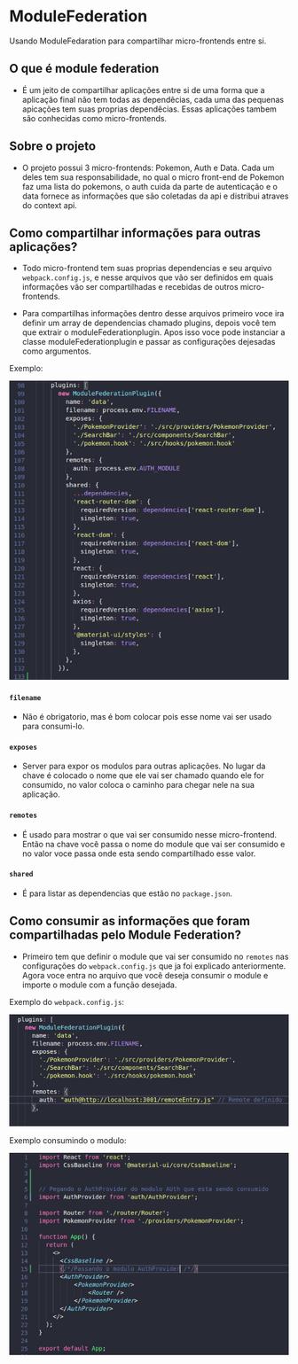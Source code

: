 # ModuleFederation
  
  Usando ModuleFedaration para compartilhar micro-frontends entre si. 

## O que é module federation

- É um jeito de compartilhar aplicações entre si de uma forma que a aplicação final não tem todas as dependêcias, cada uma das pequenas apicações tem suas proprias dependêcias. Essas aplicações tambem são conhecidas como micro-frontends.

## Sobre o projeto

  - O projeto possui 3 micro-frontends: Pokemon, Auth e Data. Cada um deles tem sua responsabilidade, no qual o micro front-end de Pokemon faz uma lista do pokemons, o auth cuida da parte de autenticação e o data fornece as informações que são coletadas da api e distribui atraves do context api.
  
## Como compartilhar informações para outras aplicações?

  - Todo micro-frontend tem suas proprias dependencias e seu arquivo `webpack.config.js`, e nesse arquivos que vão ser definidos em quais informações vão ser compartilhadas e recebidas de outros micro-frontends.
  
  - Para compartilhas informações dentro desse arquivos primeiro voce ira definir um array de dependencias chamado plugins, depois você tem que extrair o moduleFederationplugin. Apos isso voce pode instanciar a classe moduleFederationplugin e passar as configurações dejesadas como argumentos.
  
  Exemplo: 
    
   <img src="./empFederation.png">
  
 #### `filename`
 
 - Não é obrigatorio, mas é bom colocar pois esse nome vai ser usado para consumi-lo.
      
 #### `exposes`
 
  - Server para expor os modulos para outras aplicações. No lugar da chave é colocado o nome que ele vai ser chamado quando ele for consumido, no valor coloca o caminho para chegar nele na sua aplicação. 
   
 #### `remotes`
 
 - É usado para mostrar o que vai ser consumido nesse micro-frontend. Então na chave você passa o nome do module que vai ser consumido e no valor voce passa onde esta sendo compartilhado esse valor.
 
 #### `shared`

 - É para listar as dependencias que estão no `package.json`.
 
 
 ## Como consumir as informações que foram compartilhadas pelo Module Federation?
 
 - Primeiro tem que definir o module que vai ser consumido no `remotes` nas configurações do `webpack.config.js` que ja foi explicado anteriormente. Agora
 voce entra no arquivo que você deseja consumir o module e importe o module com a função desejada. 
 
  Exemplo do `webpack.config.js`: 
  
   <img src="ExRemote.png">
   
  Exemplo consumindo o modulo: 
  
   <img src="ExConsu.png">
  
